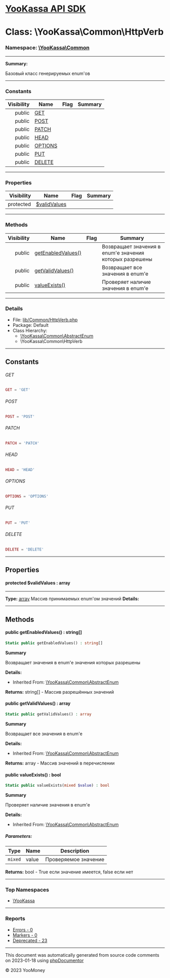 # [YooKassa API SDK](../home.md)

# Class: \YooKassa\Common\HttpVerb
### Namespace: [\YooKassa\Common](../namespaces/yookassa-common.md)
---
**Summary:**

Базовый класс генерируемых enum'ов


---
### Constants
| Visibility | Name | Flag | Summary |
| ----------:| ---- | ---- | ------- |
| public | [GET](../classes/YooKassa-Common-HttpVerb.md#constant_GET) |  |  |
| public | [POST](../classes/YooKassa-Common-HttpVerb.md#constant_POST) |  |  |
| public | [PATCH](../classes/YooKassa-Common-HttpVerb.md#constant_PATCH) |  |  |
| public | [HEAD](../classes/YooKassa-Common-HttpVerb.md#constant_HEAD) |  |  |
| public | [OPTIONS](../classes/YooKassa-Common-HttpVerb.md#constant_OPTIONS) |  |  |
| public | [PUT](../classes/YooKassa-Common-HttpVerb.md#constant_PUT) |  |  |
| public | [DELETE](../classes/YooKassa-Common-HttpVerb.md#constant_DELETE) |  |  |

---
### Properties
| Visibility | Name | Flag | Summary |
| ----------:| ---- | ---- | ------- |
| protected | [$validValues](../classes/YooKassa-Common-HttpVerb.md#property_validValues) |  |  |

---
### Methods
| Visibility | Name | Flag | Summary |
| ----------:| ---- | ---- | ------- |
| public | [getEnabledValues()](../classes/YooKassa-Common-AbstractEnum.md#method_getEnabledValues) |  | Возвращает значения в enum'е значения которых разрешены |
| public | [getValidValues()](../classes/YooKassa-Common-AbstractEnum.md#method_getValidValues) |  | Возвращает все значения в enum'e |
| public | [valueExists()](../classes/YooKassa-Common-AbstractEnum.md#method_valueExists) |  | Проверяет наличие значения в enum'e |

---
### Details
* File: [lib/Common/HttpVerb.php](../../lib/Common/HttpVerb.php)
* Package: Default
* Class Hierarchy: 
  * [\YooKassa\Common\AbstractEnum](../classes/YooKassa-Common-AbstractEnum.md)
  * \YooKassa\Common\HttpVerb

---
## Constants
<a name="constant_GET" class="anchor"></a>
###### GET
```php
GET = 'GET'
```


<a name="constant_POST" class="anchor"></a>
###### POST
```php
POST = 'POST'
```


<a name="constant_PATCH" class="anchor"></a>
###### PATCH
```php
PATCH = 'PATCH'
```


<a name="constant_HEAD" class="anchor"></a>
###### HEAD
```php
HEAD = 'HEAD'
```


<a name="constant_OPTIONS" class="anchor"></a>
###### OPTIONS
```php
OPTIONS = 'OPTIONS'
```


<a name="constant_PUT" class="anchor"></a>
###### PUT
```php
PUT = 'PUT'
```


<a name="constant_DELETE" class="anchor"></a>
###### DELETE
```php
DELETE = 'DELETE'
```



---
## Properties
<a name="property_validValues"></a>
#### protected $validValues : array
---
**Type:** <a href="../array"><abbr title="array">array</abbr></a>
Массив принимаемых enum&#039;ом значений
**Details:**



---
## Methods
<a name="method_getEnabledValues" class="anchor"></a>
#### public getEnabledValues() : string[]

```php
Static public getEnabledValues() : string[]
```

**Summary**

Возвращает значения в enum'е значения которых разрешены

**Details:**
* Inherited From: [\YooKassa\Common\AbstractEnum](../classes/YooKassa-Common-AbstractEnum.md)

**Returns:** string[] - Массив разрешённых значений


<a name="method_getValidValues" class="anchor"></a>
#### public getValidValues() : array

```php
Static public getValidValues() : array
```

**Summary**

Возвращает все значения в enum'e

**Details:**
* Inherited From: [\YooKassa\Common\AbstractEnum](../classes/YooKassa-Common-AbstractEnum.md)

**Returns:** array - Массив значений в перечислении


<a name="method_valueExists" class="anchor"></a>
#### public valueExists() : bool

```php
Static public valueExists(mixed $value) : bool
```

**Summary**

Проверяет наличие значения в enum'e

**Details:**
* Inherited From: [\YooKassa\Common\AbstractEnum](../classes/YooKassa-Common-AbstractEnum.md)

##### Parameters:
| Type | Name | Description |
| ---- | ---- | ----------- |
| <code lang="php">mixed</code> | value  | Проверяемое значение |

**Returns:** bool - True если значение имеется, false если нет



---

### Top Namespaces

* [\YooKassa](../namespaces/yookassa.md)

---

### Reports
* [Errors - 0](../reports/errors.md)
* [Markers - 0](../reports/markers.md)
* [Deprecated - 23](../reports/deprecated.md)

---

This document was automatically generated from source code comments on 2023-01-18 using [phpDocumentor](http://www.phpdoc.org/)

&copy; 2023 YooMoney